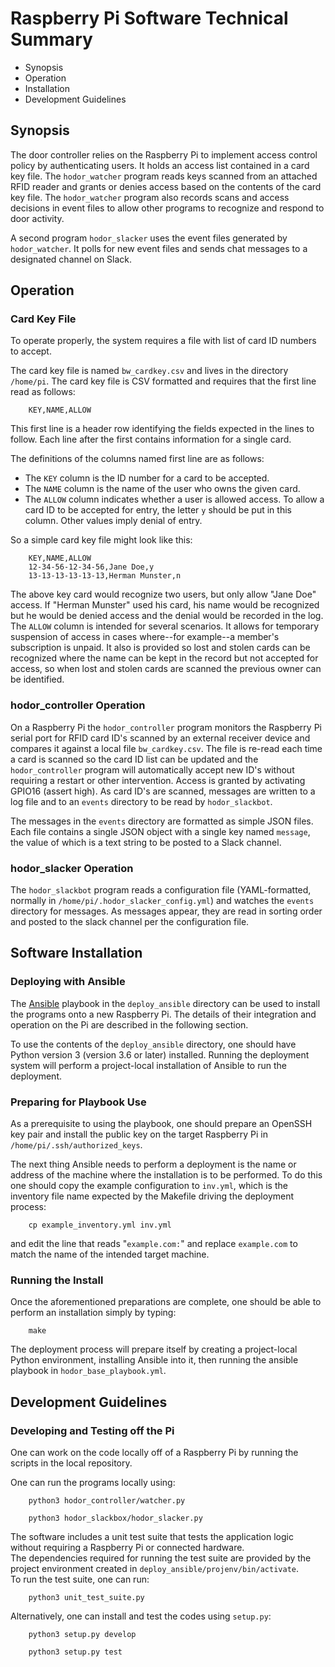 

# Raspberry Pi Software Technical Summary

* Synopsis
* Operation
* Installation
* Development Guidelines

## Synopsis

The door controller relies on the Raspberry Pi to implement access control
policy by authenticating users.  It holds an access list contained in a
card key file.  The `hodor_watcher` program reads keys scanned from an
attached RFID reader and grants or denies access based on the contents
of the card key file.  The `hodor_watcher` program also records scans and
access decisions in event files to allow other programs to recognize and
respond to door activity.

A second program `hodor_slacker` uses the event files generated by
`hodor_watcher`.  It polls for new event files and sends chat messages
to a designated channel on Slack.

## Operation

### Card Key File

To operate properly, the system requires a file with list of card ID numbers
to accept.

The card key file is named `bw_cardkey.csv` and lives in the directory `/home/pi`.
The card key file is CSV formatted and requires that the first line read as
follows:
```
    KEY,NAME,ALLOW
```
This first line is a header row identifying the fields expected in the lines to follow.
Each line after the first contains information for a single card.

The definitions of the columns named first line are as follows:

* The `KEY` column is the ID number for a card to be accepted.
* The `NAME` column is the name of the user who owns the given card.
* The `ALLOW` column indicates whether a user is allowed access.  To allow a
card ID to be accepted for entry, the letter `y` should be put in this column.
Other values imply denial of entry.

So a simple card key file might look like this:
```
    KEY,NAME,ALLOW
    12-34-56-12-34-56,Jane Doe,y
    13-13-13-13-13-13,Herman Munster,n
```
The above key card would recognize two users, but only allow "Jane Doe" access.
If "Herman Munster" used his card, his name would be recognized but he would be
denied access and the denial would be recorded in the log.  The `ALLOW` column
is intended for several scenarios.  It allows for temporary suspension of access
in cases where--for example--a member's subscription is unpaid.  It also is
provided so lost and stolen cards can be recognized where the name can be
kept in the record but not accepted for access, so when lost and stolen cards
are scanned the previous owner can be identified.

### hodor_controller Operation

On a Raspberry Pi the `hodor_controller` program monitors the Raspberry Pi serial port
for RFID card ID's scanned by an external receiver device and compares it against
a local file `bw_cardkey.csv`.  The file is re-read each time a card is scanned
so the card ID list can be updated and the `hodor_controller` program will
automatically accept new ID's without requiring a restart or other intervention.
Access is granted by activating GPIO16 (assert high).  As card ID's are
scanned, messages are written to a log file and to an `events` directory
to be read by `hodor_slackbot`.

The messages in the `events` directory are formatted as simple JSON files.
Each file contains a single JSON object with a single key named `message`,
the value of which is a text string to be posted to a Slack channel.

### hodor_slacker Operation

The `hodor_slackbot` program reads a configuration file (YAML-formatted,
normally in `/home/pi/.hodor_slacker_config.yml`) and watches the `events`
directory for messages.  As messages appear, they are read in sorting order
and posted to the slack channel per the configuration file.

## Software Installation

### Deploying with Ansible

The [Ansible](http://www.ansible.com) playbook in the `deploy_ansible` directory can be used to install the programs onto a new Raspberry Pi.  The details of their integration and operation on the Pi are described in the following section.

To use the contents of the `deploy_ansible` directory, one should have Python version 3 (version 3.6 or later) installed.  Running the deployment system will perform a project-local installation of Ansible to run the deployment.  

### Preparing for Playbook Use

As a prerequisite to using the playbook, one should prepare an OpenSSH key pair and install the public key on the target Raspberry Pi in `/home/pi/.ssh/authorized_keys`.

The next thing Ansible needs to perform a deployment is the name or address of the machine where the installation is to be performed.  To do this one should copy the example configuration to `inv.yml`, which is the inventory file name expected by the Makefile driving the deployment process:
```
    cp example_inventory.yml inv.yml
```
and edit the line that reads "`example.com:`" and replace `example.com` to match the name of the intended target machine.

### Running the Install

Once the aforementioned preparations are complete, one should be able to perform an installation simply by typing:
```
    make
```
The deployment process will prepare itself by creating a project-local Python environment, installing Ansible into it, then running the ansible playbook in `hodor_base_playbook.yml`.

## Development Guidelines

### Developing and Testing off the Pi

One can work on the code locally off of a Raspberry Pi by running the scripts
in the local repository.

One can run the programs locally using:
```
    python3 hodor_controller/watcher.py

    python3 hodor_slackbox/hodor_slacker.py
```
The software includes a unit test suite that tests the application logic
without requiring a Raspberry Pi or connected hardware.  
The dependencies required for running the test suite are provided by
the project environment created in `deploy_ansible/projenv/bin/activate`.   
To run the test suite, one can run:
```
    python3 unit_test_suite.py
```
Alternatively, one can install and test the codes using `setup.py`:
```
    python3 setup.py develop

    python3 setup.py test
```
